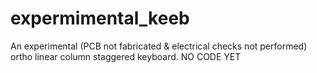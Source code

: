 # expermimental_keeb
An experimental (PCB not fabricated &amp; electrical checks not performed) ortho linear column staggered keyboard. NO CODE YET
